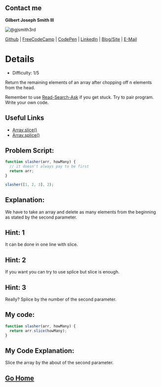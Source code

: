 ## Contact me
**Gilbert Joseph Smith III**

![@gjsmith3rd](https://avatars0.githubusercontent.com/gjsmith3rd?&s=128)

[Github](https://github.com/gjsmith3rd) | [FreeCodeCamp](http://www.freecodecamp.com/gjsmith3rd) |  [CodePen](http://codepen.io/gjsmith3rd/) | [LinkedIn](https://www.linkedin.com/in/gjsmith3rd) | [Blog/Site](https://gjsmith3rd.github.io/) | [E-Mail](mailto:contact@mobileCreature.com)

# Details
- Difficulty: 1/5

Return the remaining elements of an array after chopping off n elements from the head.

Remember to use [ Read-Search-Ask](http://github.com/FreeCodeCamp/freecodecamp/wiki/How-to-get-help-when-you-get-stuck) if you get stuck. Try to pair program. Write your own code.

## Useful Links
- [Array.slice()](https://developer.mozilla.org/en-US/docs/Web/JavaScript/Reference/Global_Objects/Array/slice)
- [Array.splice()](https://developer.mozilla.org/en-US/docs/Web/JavaScript/Reference/Global_Objects/Array/splice)

## Problem Script:

```js
function slasher(arr, howMany) {
  // it doesn't always pay to be first
  return arr;
}

slasher([1, 2, 3], 2);
```

## Explanation:
We have to take an array and delete as many elements from the beginning as stated by the second parameter.

## Hint: 1
It can be done in one line with slice.

## Hint: 2
If you want you can try to use splice but slice is enough.

## Hint: 3
Really? Splice by the number of the second parameter.

## My code:

```js
function slasher(arr, howMany) {
  return arr.slice(howMany);
}
```

## My Code Explanation:
Slice the array by the about of the second parameter.

## [Go Home](https://github.com/Rafase282/My-FreeCodeCamp-Code/wiki)
